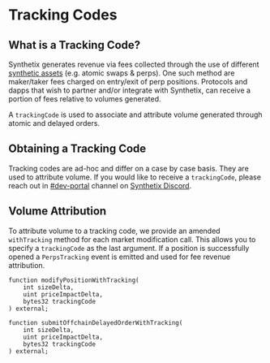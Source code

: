 # Tracking Codes

## What is a Tracking Code?

Synthetix generates revenue via fees collected through the use of different [synthetic assets](../../synthetix-protocol/synthetic-assets/) (e.g. atomic swaps & perps). One such method are maker/taker fees charged on entry/exit of perp positions. Protocols and dapps that wish to partner and/or integrate with Synthetix, can receive a portion of fees relative to volumes generated.

A `trackingCode` is used to associate and attribute volume generated through atomic and delayed orders.

## Obtaining a Tracking Code

Tracking codes are ad-hoc and differ on a case by case basis. They are used to attribute volume. If you would like to receive a `trackingCode`, please reach out in [#dev-portal](https://discord.com/channels/413890591840272394/459603818246701056) channel on [Synthetix Discord](https://discord.gg/synthetix).

## Volume Attribution

To attribute volume to a tracking code, we provide an amended `withTracking` method for each market modification call. This allows you to specify a `trackingCode` as the last argument. If a position is successfully opened a  `PerpsTracking` event is emitted and used for fee revenue attribution.

```solidity
function modifyPositionWithTracking(
    int sizeDelta,
    uint priceImpactDelta,
    bytes32 trackingCode
) external;

function submitOffchainDelayedOrderWithTracking(
    int sizeDelta,
    uint priceImpactDelta,
    bytes32 trackingCode
) external;
```
